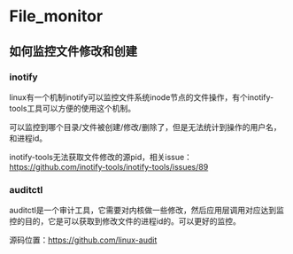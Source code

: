 # File_monitor

## 如何监控文件修改和创建

### inotify

linux有一个机制inotify可以监控文件系统inode节点的文件操作，有个inotify-tools工具可以方便的使用这个机制。

可以监控到哪个目录/文件被创建/修改/删除了，但是无法统计到操作的用户名，和进程id。

inotify-tools无法获取文件修改的源pid，相关issue：<https://github.com/inotify-tools/inotify-tools/issues/89>

### auditctl

auditctl是一个审计工具，它需要对内核做一些修改，然后应用层调用对应达到监控的目的，它是可以获取到修改文件的进程id的。可以更好的监控。

源码位置：<https://github.com/linux-audit>